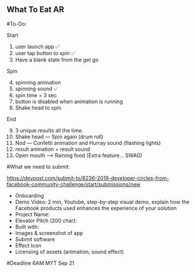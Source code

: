 ## What To Eat AR

#To-Do:

Start

1. user launch app ✅
2. user tap button to spin ✅
3. Have a blank state from the get go

Spin

4. spinning animation
5. spinning sound ✅
6. spin time = 3 sec
7. button is disabled when animation is running
8. Shake head to spin

End

9. 3 unique results all the time.
10. Shake head — Spin again (drum roll)
11. Nod — Confetti animation and Hurray sound (flashing lights)
12. result animation + result sound
13. Open mouth —> Raining food (Extra feature… SWAG)

#What we need to submit:

https://devpost.com/submit-to/8236-2019-developer-circles-from-facebook-community-challenge/start/submissions/new

- Onboarding
- Demo Video: 2 min, Youtube, step-by-step visual demo, explain how the Facebook products used enhances the experience of your solution
- Project Name:
- Elevator Pitch (200 char):
- Built with:
- Images & screenshot of app
- Submit software
- Effect Icon
- Licensing of assets (animation, sound effect)

#Deadline
6AM MYT Sep 21